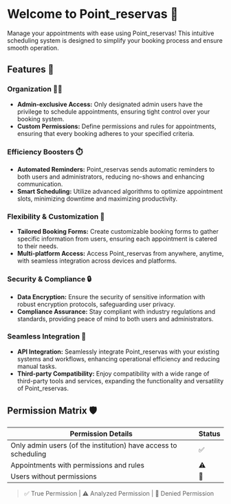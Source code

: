 # Welcome to Point_reservas 📅

Manage your appointments with ease using Point_reservas! This intuitive scheduling system is designed to simplify your booking process and ensure smooth operation.

## Features 🚀

### Organization 👨‍💼
* **Admin-exclusive Access:** Only designated admin users have the privilege to schedule appointments, ensuring tight control over your booking system.
* **Custom Permissions:** Define permissions and rules for appointments, ensuring that every booking adheres to your specified criteria.

### Efficiency Boosters ⏱️
* **Automated Reminders:** Point_reservas sends automatic reminders to both users and administrators, reducing no-shows and enhancing communication.
* **Smart Scheduling:** Utilize advanced algorithms to optimize appointment slots, minimizing downtime and maximizing productivity.

### Flexibility & Customization 🎨
* **Tailored Booking Forms:** Create customizable booking forms to gather specific information from users, ensuring each appointment is catered to their needs.
* **Multi-platform Access:** Access Point_reservas from anywhere, anytime, with seamless integration across devices and platforms.


### Security & Compliance 🔒
* **Data Encryption:** Ensure the security of sensitive information with robust encryption protocols, safeguarding user privacy.
* **Compliance Assurance:** Stay compliant with industry regulations and standards, providing peace of mind to both users and administrators.

### Seamless Integration 🔄
* **API Integration:** Seamlessly integrate Point_reservas with your existing systems and workflows, enhancing operational efficiency and reducing manual tasks.
* **Third-party Compatibility:** Enjoy compatibility with a wide range of third-party tools and services, expanding the functionality and versatility of Point_reservas.



## Permission Matrix 🛡️

| Permission Details                                             | Status    |
|----------------------------------------------------------------|-----------|
| Only admin users (of the institution) have access to scheduling | ✅        |
| Appointments with permissions and rules                        | ⚠️        |
| Users without permissions                                      | 🚨       |

>✅ True Permission | ⚠️ Analyzed Permission | 🚨 Denied Permission

